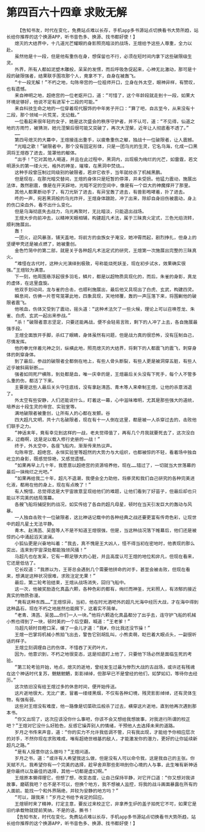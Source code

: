# 第四百六十四章 求败无解
        【告知书友，时代在变化，免费站点难以长存，手机app多书源站点切换看书大势所趋，站长给你推荐的这个换源APP，听书音色多、换源、找书都好使！】
       熄灭的大结界中，十几道光芒耀眼的身影照亮暗淡的战场，王煊给予这些人尊重，全力以赴。
       虽然他是十一段，但是他有重伤在身，想保留也不行，必须在短时间内拿下这些破限级生灵。
       外界，所有人都如泥塑木雕般，呆呆的发愣，而后呼吸急促起来，心神无比激动，那可是十段的破限强者，结果联手围攻那个人，竟拿不下，自身在被轰飞。
       “十一段无解！”不朽之地，勾陈帝宫的一位祖师开口，立身在外太空，眼神异样，有赞叹，也有遗憾。
       来自神明之地，超绝宫的一位老妪开口，道：“可惜了，这个年龄段就走到十一段，如果大环境足够好，他说不定有进军十二段的可能。”
       来自科技生命之地的一位穿着现代服饰的中年男子开口：“算了吧，自古至今，从来没有十二段，那个领域一片荒芜，无记载。”
       一位看起来很年轻的女子，她是这次盛会的秩序守护者，并不认可，道：“不见得，仙道之地的方雨竹，被猜测，她元涅槃后很可能又突破了，再次大涅槃，近年让人彻底看不透了。”
       ……
       第四号熄灭的大幕中，王煊接连出重手，以疲惫重伤之躯，独战十一位破限者，让人震撼。
       “光暗之歌！”破限者中，那个没有固定形体，只是一团乌光的生灵，它名乌海，化成一口黑洞将王煊吞了进去，笼罩他的躯体。
       “出手！”它对其他人喝道，并且在此过程中，黑洞内，出现极为绚烂的光芒，如雷霆，若文明源头的第一缕火光，格外的神圣，璀璨，在黑洞中焚烧。。
       这种手段曾压制过同级别的破限者，若非它收手，当年就绞杀了机械黑鹏。
       但是现在，在那光暗交替间，王煊的身体只是短暂的停滞，并未受损。他猛力震动，施展出法体，轰然剧震，像是在开天辟地，光暗不定的空间中，像是有一个巨大的神魔撑开了那里。
       其他人都果断动手了，有刀光斩了进去，有异宝轰了进去，有兽影咆哮着，扑了进去。
       咚的一声，宛若黑洞般的乌光炸开，王煊身体踉跄，冲了出来，除却自身旧伤被震动，身上的伤口染血外，看不出什么变化。
       但是乌海彻底失去战力，乌光再聚时，无比暗淡，只能退出战场。
       王煊大步向前冲去，以精神天眼相辅，构建超凡术法，属于三昧真火定式，三色光焰流转，顺利施展出。
       轰！
       一团火，迎风暴涨，铺天盖地，将前方的虫族女子淹没，她冲霄而起，剧烈挣扎，但身上的坚硬甲壳还是被点燃了，她被重创。
       金色竹简中的第二部，就是关于各种超凡术法定式的研究，王煊第一次施展出完整的三昧真火。
       “难怪在古代时，这种火光演绎到极致，号称能烧死妖圣，现在初步试水，效果确实很强。”王煊较为满意。
       下一刻，他周围悬浮起很多羽毛，鳞片，都是以超物质具现化的，而后，朱雀的身影，真龙的虚体，在这里盘旋。
       他双手划动间，龙与雀的合击，也顺利施展出，最后他又具现出了白虎、玄武，构建四灵。
       瞬息间，仿佛一片苍穹笼罩此地，四象具现，天地倾覆，轰的一声压落下来，将围剿他的破限者震飞。
       他咳血，伤体又受到了震动，摇头道：“这种术法欠了一些火候，理论上可以召唤苍龙、朱雀、白虎、玄武一起出来参战。”
       “杀！”破限者意志坚定，只要还能再战，便不会轻易言败，剩下的人冲了上去，各自施展最强手段。
       王煊全面放开手脚，杀红了眼睛，身体虽然有问题，但是战力真的很恐怖，没有压制自己，尽情发挥。
       他的拳光伴着元神之剑，纵横此地，照亮熄灭的大结界，将剩下的人都震飞的震飞，刺穿身体的刺穿身体。
       到了最后，参战的破限者全都倒在地上，有些人骨头断裂，有些人更是被洞穿五脏，有些人近乎被斜肩斩断……
       强者如同死尸横陈，到处都是血，唯一庆幸的是，王煊最后关头没有下死手，每个人不管多么重的伤，都活了下来。
       主要是这些人最后关头守住底线，没有拿赵清菡、青木等人来牵制王煊，让他的杀意消退了。
       外太空有些安静，人们还能说什么，盯着这一幕，心中滋味难明，尤其是那些强大的道统，培养出十段生灵的帝宫、实验室等。
       满地破限者被重创，让所有人的心都在发颤。谷
       四大超凡文明，共十六名破限者，现在有十一人倒在这里，都是被一人杀穿过去的，击败他们联手之力。
       “神话末年，竟有幸见到这样的一战，老夫觉得值了，再有几个月我就要死去了，这次没白来，过瘾啊，这是足以载入修行史册的一战！”
       终于，外太空中，各座飞船内，渐渐传来热议声。
       勾陈帝宫、超绝宫、永恒实验室等超然的大势力与大组织，也都被惊的不轻，看着场中独自屹立的身影，既感觉惊艳，又感觉遗憾。
       “如果再早上几十年，我愿意以超绝宫的资源培养他，现在……错过了，一切就当大世落幕的最后一抹绚烂之光吧。”
       “如果再给我二十年，超凡不退潮，我便会全力助他，将瘆灵和我们自己研究的各种完美进化液，都用在他的身上，现在有点晚了！”
       有人惋惜，总觉得这是大宇宙故意呈现给他们的难题，让他们看到了好苗子，但最后却也只能以不完美的结局落幕。
       各艘飞船将捕捉到的战况，如实传给了各自的超凡母星，顿时在当天引发巨大的轰动与风暴。
       一人独自击败十一位破限者，这比神话记载中的各种经典之战还要更富有传奇色彩，让现世中的超凡星土无法平静。
       青木、赵清菡、吴茵等人不是不知道王煊很强，但是，当这种战况落下帷幕后，他们还是被惊的心中涌起滔天波澜。
       小狐仙更是兴奋地叫着：“我去，真不愧是王大凶人，怪不得当初在密地时，他表现的那么突出，连来到宇宙深处都能独领风骚！”
       马超凡也在发呆，它有一颗足够大的心脏，并且高度认可王煊的地位和非凡，但现在看来，它还是低估了。
       它长叹道：“我原以为，王哥总会遇到几个需要他拼命的对手，甚至会被击败，但现在看来，想满足这种状况很难，求败注定无果！”
       最后，第二轮考验结束，王煊从战场消失，回归飞船中。
       这一次，他被奖励造化真晶六颗，各种色彩的都有，绚烂而神圣，光彩照人，有浓郁的接近真实的物质弥漫。
       “竟有这种东西……”王煊惊异，当初，他在时光酒吧外的超凡光海中经历大战，才在海中得到这种晶石，现在不朽之地居然也能赐下，这着实不简单。
       “老青、清菡、吴茵……你们一人一块。”他将六颗造化真晶都分了出乎去，连守护飞船的机械小熊也得到了一块，顿时美的一个后空翻，喊道：“王老爹！”
       马超凡顿时目瞪口呆，缓了一会儿才道：“我#，你比我还没节操！”
       王煊一巴掌将机械小熊拍飞出去，警告它别胡乱叫，小熊卖萌，眨巴着大眼点头，一副很听话的样子。
       王煊立刻调理自己的伤体，不惜吞了天药叶片。
       因为，他意识到，不朽之地很变态，这是彻底盯上他了，只要他下场必然是面临生死的考验。
       “第三轮考验开始，地点，熄灭的逝地，曾经发生过最为惨烈大战的古战场，或许还有残魂在这个神话时代复苏，魑魅魍魉，影影绰绰，但那早已不是曾经的他们，如梦如幻，等待你去经历。”
       这次依旧没有给王煊过多的休息时间，便开始传送。
       这片逝地很大，无比广袤，冒着一缕缕黑烟，不仅有各种幻境，残灵影影绰绰，还有灵体生物，有强有弱。
       这些对王煊没有难度，他一路像是切菜砍瓜般杀了过去，横穿这片逝地，直到他再次遇到那本书。
       “你又出现了，这次应该没你什么事吧，你该不会又想给我想故事，对我进行所谓的校正吧？”王煊对它没什么好脸色，反感它操弄别人的情绪，干预他人去选择未来的道路。
       岁月之书传来声音，道：“你的实力不允许我低调不管，只有我出现，才能给予你相应层次的对手，不然你现在求败难成，唯有超绝世根基的敌人，才能激发你的潜力，更好的让你延续新超凡之路。”
       “是有人授意你这么做吗？”王煊问道。
       岁月之书，道：“或许有人希望我这么做，但是没有人可以命令我，这是我自己的主张。你天赋不凡，我希望你有一个完美的选择，趁早舍弃那些影响到你心境的人与事，此生唯有新神话是你最终以及最佳的选择，其他一切都是虚幻啊。”
       王煊原本懒得理它，但想了想，改变态度，让自己保持平静，对它开口道：“你又想对我讲故事，磨砺我吧？也不是不可以，但换个地方，我不想被人监控，将我的战斗画面暴露在所有的人面前。能找一个和外界隔绝，并较为安静的地方吗？”
       “可以，跟我来！”岁月之书给予肯定的回应。
       王煊顿时来了精神，打定主意，要反过来校正它，非拿养生炉的盖子拍死它不可，如果它是旧约承载物就提前笑纳，不是的话，撕书！
       【告知书友，时代在变化，免费站点难以长存，手机app多书源站点切换看书大势所趋，站长给你推荐的这个换源APP，听书音色多、换源、找书都好使！】